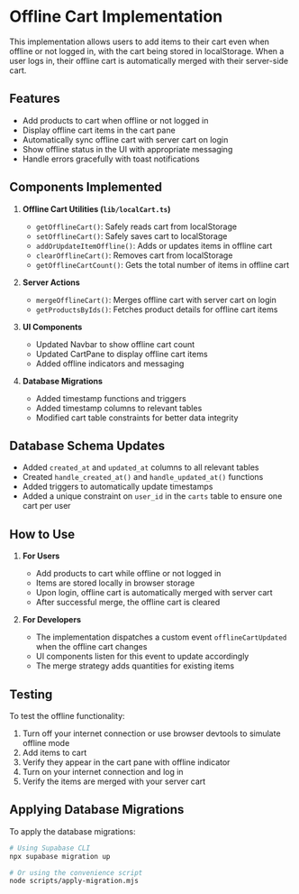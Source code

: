 # Offline Cart Implementation

This implementation allows users to add items to their cart even when offline or not logged in, with the cart being stored in localStorage. When a user logs in, their offline cart is automatically merged with their server-side cart.

## Features

- Add products to cart when offline or not logged in
- Display offline cart items in the cart pane
- Automatically sync offline cart with server cart on login
- Show offline status in the UI with appropriate messaging
- Handle errors gracefully with toast notifications

## Components Implemented

1. **Offline Cart Utilities (`lib/localCart.ts`)**

   - `getOfflineCart()`: Safely reads cart from localStorage
   - `setOfflineCart()`: Safely saves cart to localStorage
   - `addOrUpdateItemOffline()`: Adds or updates items in offline cart
   - `clearOfflineCart()`: Removes cart from localStorage
   - `getOfflineCartCount()`: Gets the total number of items in offline cart

2. **Server Actions**

   - `mergeOfflineCart()`: Merges offline cart with server cart on login
   - `getProductsByIds()`: Fetches product details for offline cart items

3. **UI Components**

   - Updated Navbar to show offline cart count
   - Updated CartPane to display offline cart items
   - Added offline indicators and messaging

4. **Database Migrations**
   - Added timestamp functions and triggers
   - Added timestamp columns to relevant tables
   - Modified cart table constraints for better data integrity

## Database Schema Updates

- Added `created_at` and `updated_at` columns to all relevant tables
- Created `handle_created_at()` and `handle_updated_at()` functions
- Added triggers to automatically update timestamps
- Added a unique constraint on `user_id` in the `carts` table to ensure one cart per user

## How to Use

1. **For Users**

   - Add products to cart while offline or not logged in
   - Items are stored locally in browser storage
   - Upon login, offline cart is automatically merged with server cart
   - After successful merge, the offline cart is cleared

2. **For Developers**
   - The implementation dispatches a custom event `offlineCartUpdated` when the offline cart changes
   - UI components listen for this event to update accordingly
   - The merge strategy adds quantities for existing items

## Testing

To test the offline functionality:

1. Turn off your internet connection or use browser devtools to simulate offline mode
2. Add items to cart
3. Verify they appear in the cart pane with offline indicator
4. Turn on your internet connection and log in
5. Verify the items are merged with your server cart

## Applying Database Migrations

To apply the database migrations:

```bash
# Using Supabase CLI
npx supabase migration up

# Or using the convenience script
node scripts/apply-migration.mjs
```
